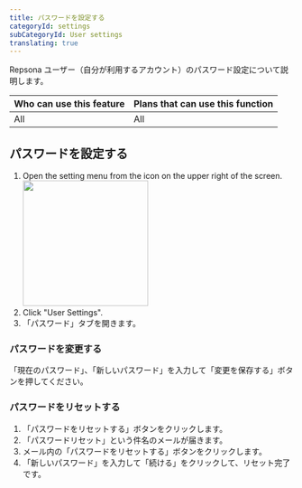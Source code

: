 ```yaml
---
title: パスワードを設定する
categoryId: settings
subCategoryId: User settings
translating: true
---
```


Repsona ユーザー（自分が利用するアカウント）のパスワード設定について説明します。

|Who can use this feature|Plans that can use this function|
|---|---|
|All|All|

## パスワードを設定する

1. Open the setting menu from the icon on the upper right of the screen.<br><img src="/images/help/menu-button.png" width="222">
2. Click "User Settings".
3. 「パスワード」タブを開きます。

### パスワードを変更する

「現在のパスワード」、「新しいパスワード」を入力して「変更を保存する」ボタンを押してください。

### パスワードをリセットする

1. 「パスワードをリセットする」ボタンをクリックします。
2. 「パスワードリセット」という件名のメールが届きます。
3. メール内の「パスワードをリセットする」ボタンをクリックします。
4. 「新しいパスワード」を入力して「続ける」をクリックして、リセット完了です。
